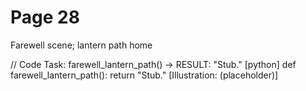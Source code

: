 # Page 28

Farewell scene; lantern path home

// Code Task: farewell_lantern_path() → RESULT: "Stub."
[python]
def farewell_lantern_path():
    return "Stub."
[Illustration: (placeholder)]
